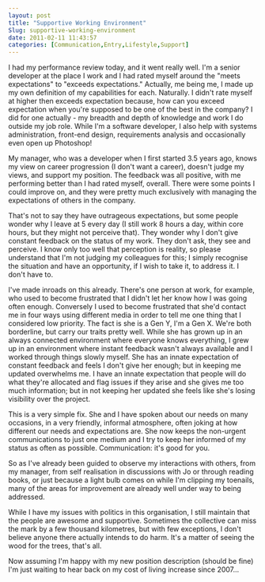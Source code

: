 ```yaml
---
layout: post
title: "Supportive Working Environment"
Slug: supportive-working-environment
date: 2011-02-11 11:43:57
categories: [Communication,Entry,Lifestyle,Support]
---
```

I had my performance review today, and it went really well. I'm a senior developer at the place I work and I had rated myself around the "meets expectations" to "exceeds expectations." Actually, me being me, I made up my own definition of my capabilities for each. Naturally. I didn't rate myself at higher then exceeds expectation because, how can you exceed expectation when you're supposed to be one of the best in the company? I did for one actually - my breadth and depth of knowledge and work I do outside my job role. While I'm a software developer, I also help with systems administration, front-end design, requirements analysis and occasionally even open up Photoshop!

My manager, who was a developer when I first started 3.5 years ago, knows my view on career progression (I don't want a career), doesn't judge my views, and support my position. The feedback was all positive, with me performing better than I had rated myself, overall. There were some points I could improve on, and they were pretty much exclusively with managing the expectations of others in the company.

That's not to say they have outrageous expectations, but some people wonder why I leave at 5 every day (I still work 8 hours a day, within core hours, but they might not perceive that). They wonder why I don't give constant feedback on the status of my work. They don't ask, they see and perceive. I know only too well that perception is reality, so please understand that I'm not judging my colleagues for this; I simply recognise the situation and have an opportunity, if I wish to take it, to address it. I don't have to.

I've made inroads on this already. There's one person at work, for example, who used to become frustrated that I didn't let her know how I was going often enough. Conversely I used to become frustrated that she'd contact me in four ways using different media in order to tell me one thing that I considered low priority. The fact is she is a Gen Y, I'm a Gen X. We're both borderline, but carry our traits pretty well. While she has grown up in an always connected environment where everyone knows everything, I grew up in an environment where instant feedback wasn't always available and I worked through things slowly myself. She has an innate expectation of constant feedback and feels I don't give her enough; but in keeping me updated overwhelms me. I have an innate expectation that people will do what they're allocated and flag issues if they arise and she gives me too much information; but in not keeping her updated she feels like she's losing visibility over the project.

This is a very simple fix. She and I have spoken about our needs on many occasions, in a very friendly, informal atmosphere, often joking at how different our needs and expectations are. She now keeps the non-urgent communications to just one medium and I try to keep her informed of my status as often as possible. Communication: it's good for you.

So as I've already been guided to observe my interactions with others, from my manager, from self realisation in discussions with Jo or through reading books, or just because a light bulb comes on while I'm clipping my toenails, many of the areas for improvement are already well under way to being addressed.

While I have my issues with politics in this organisation, I still maintain that the people are awesome and supportive. Sometimes the collective can miss the mark by a few thousand kilometres, but with few exceptions, I don't believe anyone there actually intends to do harm. It's a matter of seeing the wood for the trees, that's all.

Now assuming I'm happy with my new position description (should be fine) I'm just waiting to hear back on my cost of living increase since 2007...
